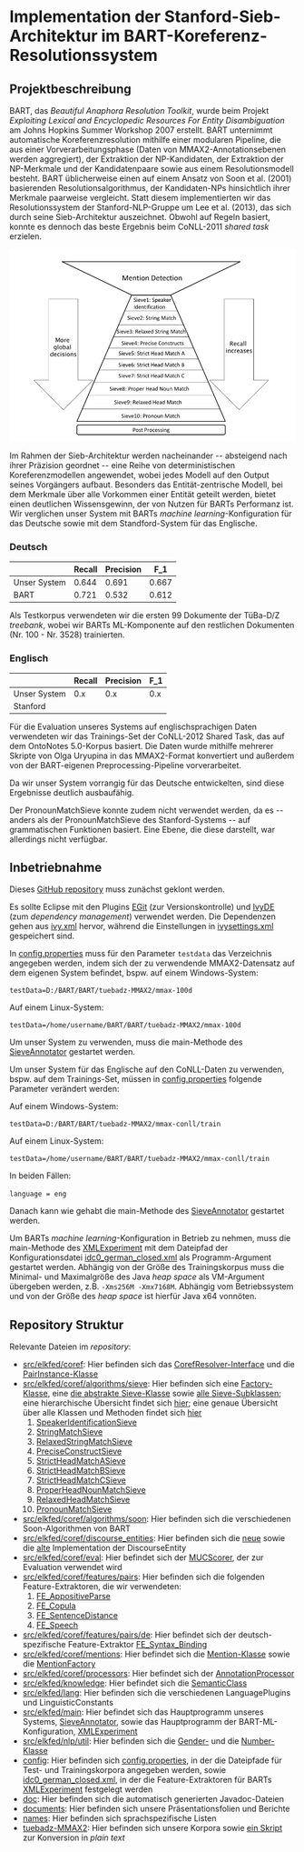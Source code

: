 # Implementation der Stanford-Sieb-Architektur im BART-Koreferenz-Resolutionssystem

## Projektbeschreibung

BART, das _Beautiful Anaphora Resolution Toolkit_, wurde beim Projekt _Exploiting Lexical
and Encyclopedic Resources For Entity Disambiguation_ am Johns Hopkins Summer Workshop 2007
erstellt. BART unternimmt automatische Koreferenzresolution mithilfe einer modularen Pipeline,
die aus einer Vorverarbeitungsphase (Daten von MMAX2-Annotationsebenen werden aggregiert),
der Extraktion der NP-Kandidaten, der Extraktion der NP-Merkmale und der Kandidatenpaare
sowie aus einem Resolutionsmodell besteht. BART üblicherweise einen auf einem Ansatz
von Soon et al. (2001) basierenden Resolutionsalgorithmus, der Kandidaten-NPs hinsichtlich ihrer Merkmale
paarweise vergleicht. Statt diesem implementierten wir das Resolutionssystem der
Stanford-NLP-Gruppe um Lee et al. (2013), das sich durch seine Sieb-Architektur
auszeichnet. Obwohl auf Regeln basiert, konnte es dennoch das beste Ergebnis
beim CoNLL-2011 _shared task_ erzielen. 

![Sieve Architecture](stanford.png "Stanford Sieve Architecture")

Im Rahmen der Sieb-Architektur werden nacheinander --
absteigend nach ihrer Präzision geordnet -- eine Reihe von deterministischen Koreferenzmodellen
angewendet, wobei jedes Modell auf den Output seines Vorgängers aufbaut. Besonders das
Entität-zentrische Modell, bei dem Merkmale über alle Vorkommen einer Entität geteilt
werden, bietet einen deutlichen Wissensgewinn, der von Nutzen für BARTs Performanz ist.
Wir verglichen unser System mit BARTs _machine learning_-Konfiguration für das Deutsche
sowie mit dem Standford-System für das Englische.


### Deutsch

|              | Recall | Precision | F_1   |
| ------------ | ------ | --------- | ----- |
| Unser System | 0.644  | 0.691     | 0.667 |
| BART         | 0.721  | 0.532     | 0.612 |

Als Testkorpus verwendeten wir die ersten 99 Dokumente der TüBa-D/Z _treebank_,
wobei wir BARTs ML-Komponente auf den restlichen Dokumenten (Nr. 100 - Nr. 3528) trainierten.

### Englisch

|              | Recall | Precision | F_1   |
| ------------ | ------ | --------- | ----- |
| Unser System | 0.x    | 0.x       | 0.x   |
| Stanford     |        |           |       |

Für die Evaluation unseres Systems auf englischsprachigen Daten verwendeten wir das Trainings-Set der
CoNLL-2012 Shared Task, das auf dem OntoNotes 5.0-Korpus basiert. Die Daten wurde mithilfe mehrerer
Skripte von Olga Uryupina in das MMAX2-Format konvertiert und außerdem von der BART-eigenen
Preprocessing-Pipeline vorverarbeitet. 

Da wir unser System vorrangig für das Deutsche entwickelten, sind diese Ergebnisse deutlich ausbaufähig. 

Der PronounMatchSieve konnte zudem nicht verwendet werden, da es -- anders als der PronounMatchSieve
des Stanford-Systems -- auf grammatischen Funktionen basiert. Eine Ebene, die diese darstellt,
war allerdings nicht verfügbar.  

## Inbetriebnahme

Dieses [GitHub repository](https://github.com/sebastianruder/BART) muss zunächst geklont werden.

Es sollte Eclipse mit den Plugins [EGit](http://www.eclipse.org/egit/) (zur Versionskontrolle)
und [IvyDE](http://ant.apache.org/ivy/ivyde/) (zum _dependency management_)
verwendet werden. Die Dependenzen gehen aus [ivy.xml](ivy.xml) hervor, während die Einstellungen
in [ivysettings.xml](ivysettings.xml) gespeichert sind.

In [config.properties](config/config.properties) muss für den Parameter ```testdata```
das Verzeichnis angegeben werden, indem sich der zu verwendende MMAX2-Datensatz auf dem eigenen
System befindet, bspw. auf einem Windows-System:
```
testData=D:/BART/BART/tuebadz-MMAX2/mmax-100d
```
Auf einem Linux-System:

```
testData=/home/username/BART/BART/tuebadz-MMAX2/mmax-100d
```

Um unser System zu verwenden, muss die main-Methode des [SieveAnnotator](src/elkfed/main/SieveAnnotator.java)
gestartet werden.

Um unser System für das Englische auf den CoNLL-Daten zu verwenden, bspw. auf dem Trainings-Set, müssen in [config.properties](config/config.properties) folgende Parameter verändert werden:

Auf einem Windows-System:
```
testData=D:/BART/BART/tuebadz-MMAX2/mmax-conll/train
```
Auf einem Linux-System:
```
testData=/home/username/BART/BART/tuebadz-MMAX2/mmax-conll/train
```

In beiden Fällen: 

``` language = eng ```

Danach kann wie gehabt die main-Methode des [SieveAnnotator](src/elkfed/main/SieveAnnotator.java)
gestartet werden.


Um BARTs _machine learning_-Konfiguration in Betrieb zu nehmen, muss die main-Methode des [XMLExperiment](src/elkfed/main/XMLExperiment.java)
mit dem Dateipfad der Konfigurationsdatei [idc0_german_closed.xml](config/idc0_german_closed.xml) als Programm-Argument
gestartet werden.
Abhängig von der Größe des Trainingskorpus muss die Minimal- und Maximalgröße des Java _heap space_ als
VM-Argument übergeben werden, z.B. ```-Xms256M -Xmx7168M```. Abhängig vom Betriebssystem und von der Größe
des _heap space_ ist hierfür Java x64 vonnöten.

## Repository Struktur

Relevante Dateien im _repository_:

* [src/elkfed/coref](https://github.com/sebastianruder/BART/tree/master/BART/src/elkfed/coref):
Hier befinden sich das [CorefResolver-Interface](src/elkfed/coref/CorefResolver.java) und die
[PairInstance-Klasse](src/elkfed/coref/PairInstance.java)
* [src/elkfed/coref/algorithms/sieve](https://github.com/sebastianruder/BART/tree/master/BART/src/elkfed/coref/algorithms/sieve):
Hier befinden sich eine [Factory-Klasse](src/elkfed/coref/algorithms/sieve/SieveFactory.java), eine
[die abstrakte Sieve-Klasse](src/elkfed/coref/algorithms/sieve/Sieve.java) sowie
[alle Sieve-Subklassen](http://htmlpreview.github.io/?https://github.com/sebastianruder/BART/blob/master/BART/doc/allclasses-frame.html); eine
hierarchische Übersicht findet sich [hier](http://htmlpreview.github.io/?https://github.com/sebastianruder/BART/blob/master/BART/doc/overview-tree.html);
eine genaue Übersicht über alle Klassen und Methoden findet sich [hier](http://htmlpreview.github.io/?https://github.com/sebastianruder/BART/blob/master/BART/doc/index.html)
  1. [SpeakerIdentificationSieve](src/elkfed/coref/algorithms/sieve/SpeakerIdentificationSieve.java)
  2. [StringMatchSieve](src/elkfed/coref/algorithms/sieve/StringMatchSieve.java)
  3. [RelaxedStringMatchSieve](src/elkfed/coref/algorithms/sieve/RelaxedStringMatchSieve.java)
  4. [PreciseConstructSieve](src/elkfed/coref/algorithms/sieve/PreciseConstructSieve.java)
  5. [StrictHeadMatchASieve](src/elkfed/coref/algorithms/sieve/StrictHeadMatchASieve.java)
  6. [StrictHeadMatchBSieve](src/elkfed/coref/algorithms/sieve/StrictHeadMatchBSieve.java)
  7. [StrictHeadMatchCSieve](src/elkfed/coref/algorithms/sieve/StrictHeadMatchCSieve.java)
  8. [ProperHeadNounMatchSieve](src/elkfed/coref/algorithms/sieve/ProperHeadNounMatchSieve.java)
  9. [RelaxedHeadMatchSieve](src/elkfed/coref/algorithms/sieve/RelaxedHeadMatchSieve.java)
  10. [PronounMatchSieve](src/elkfed/coref/algorithms/sieve/PronounMatchSieve.java)
* [src/elkfed/coref/algorithms/soon](https://github.com/sebastianruder/BART/tree/master/BART/src/elkfed/coref/algorithms/soon):
Hier befinden sich die verschiedenen Soon-Algorithmen von BART
* [src/elkfed/coref/discourse_entities](https://github.com/sebastianruder/BART/tree/master/BART/src/elkfed/coref/discourse_entities):
Hier befinden sich die [neue](src/elkfed/coref/discourse_entities/DiscourseEntity.java) sowie die [alte](src/elkfed/coref/discourse_entities/DiscourseEntity.java)
Implementation der DiscourseEntity
* [src/elkfed/coref/eval](https://github.com/sebastianruder/BART/tree/master/BART/src/elkfed/coref/eval):
Hier befindet sich der [MUCScorer](src/elkfed/coref/eval/MUCScorer.java), der zur Evaluation verwendet wird
* [src/elkfed/coref/features/pairs](https://github.com/sebastianruder/BART/tree/master/BART/src/elkfed/coref/features/pairs):
Hier befinden sich die folgenden Feature-Extraktoren, die wir verwendeten:
  1. [FE_AppositiveParse](src/elkfed/coref/features/pairs/FE_AppositiveParse.java)
  2. [FE_Copula](src/elkfed/coref/features/pairs/FE_Copula.java)
  3. [FE_SentenceDistance](src/elkfed/coref/features/pairs/FE_SentenceDistance.java)
  4. [FE_Speech](src/elkfed/coref/features/pairs/FE_Speech.java)
* [src/elkfed/coref/features/pairs/de](https://github.com/sebastianruder/BART/tree/master/BART/src/elkfed/coref/features/pairs/de):
Hier befindet sich der deutsch-spezifische Feature-Extraktor [FE_Syntax_Binding](src/elkfed/coref/features/pairs/de/FE_Syntax_Binding.java)
* [src/elkfed/coref/mentions](https://github.com/sebastianruder/BART/tree/master/BART/src/elkfed/coref/features/mentions):
Hier befindet sich die [Mention-Klasse](src/elkfed/coref/mentions/Mention.java) sowie die [MentionFactory](src/elkfed/coref/mentions/AbstractMentionFactory.java)
* [src/elkfed/coref/processors](https://github.com/sebastianruder/BART/tree/master/BART/src/elkfed/coref/features/processors):
Hier befindet sich der [AnnotationProcessor](src/elkfed/coref/processors/AnnotationProcessor.java)
* [src/elkfed/knowledge](https://github.com/sebastianruder/BART/tree/master/BART/src/elkfed/knowledge):
Hier befindet sich die [SemanticClass](src/elkfed/coref/processors/SemanticClass.java)
* [src/elkfed/lang](https://github.com/sebastianruder/BART/tree/master/BART/src/elkfed/lang):
Hier befinden sich die verschiedenen LanguagePlugins und LinguisticConstants
* [src/elkfed/main](https://github.com/sebastianruder/BART/tree/master/BART/src/elkfed/main):
Hier befindet sich das Hauptprogramm unseres Systems, [SieveAnnotator](src/elkfed/main/SieveAnnotator.java),
sowie das Hauptprogramm der BART-ML-Konfiguration, [XMLExperiment](src/elkfed/main/XMLExperiment.java)
* [src/elkfed/nlp/util](https://github.com/sebastianruder/BART/tree/master/BART/src/elkfed/nlp/util):
Hier befinden sich die [Gender-](src/elkfed/nlp/util/Gender.java) und die [Number-Klasse](src/elkfed/nlp/util/Number.java)
* [config](https://github.com/sebastianruder/BART/tree/master/BART/config):
Hier befinden sich [config.properties](config/config.properties), in der die Dateipfade für Test- und Trainingskorpora
angegeben werden, sowie [idc0_german_closed.xml](config/idc0_german_closed.xml), in der die Feature-Extraktoren
für BARTs [XMLExperiment](src/elkfed/main/XMLExperiment.java) festgelegt werden
* [doc](https://github.com/sebastianruder/BART/tree/master/BART/doc):
Hier befinden sich die automatisch generierten Javadoc-Dateien
* [documents](https://github.com/sebastianruder/BART/tree/master/BART/documents):
Hier befinden sich unsere Präsentationsfolien und Berichte
* [names](https://github.com/sebastianruder/BART/tree/master/BART/names):
Hier befinden sich sprachspezifische Listen
* [tuebadz-MMAX2](https://github.com/sebastianruder/BART/tree/master/BART/tuebadz-MMAX2):
Hier befinden sich unsere Korpora sowie [ein Skript](tuebadz-MMAX2/xml2txt.py) zur Konversion in _plain text_
